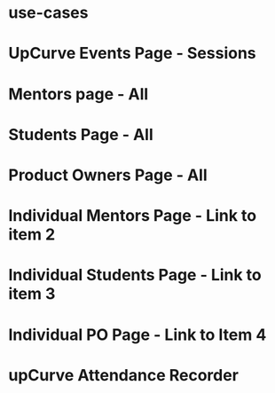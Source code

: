 # use-cases

# UpCurve Events Page - Sessions
# Mentors page - All
# Students Page - All
# Product Owners Page - All
# Individual Mentors Page - Link to item 2
# Individual Students Page - Link to item 3
# Individual PO Page - Link to Item 4
# upCurve Attendance Recorder
